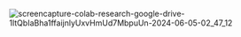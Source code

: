 ![screencapture-colab-research-google-drive-1ltQbIaBha1ffaijnlyUxvHmUd7MbpuUn-2024-06-05-02_47_12](https://github.com/ShadmanShariar/Supervised_Machine_Learning_Methods_for_Predicting_Healthcare_Costs-/assets/75669228/78ef37af-04a1-426f-a58b-1c0499b8df55)
